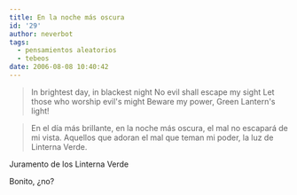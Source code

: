 ```yaml
---
title: En la noche más oscura
id: '29'
author: neverbot
tags:
  - pensamientos aleatorios
  - tebeos
date: 2006-08-08 10:40:42
---
```


> In brightest day, in blackest night No evil shall escape my sight Let those who worship evil's might Beware my power, Green Lantern's light!

> En el día más brillante, en la noche más oscura, el mal no escapará de mi vista. Aquellos que adoran el mal que teman mi poder, la luz de Linterna Verde.

Juramento de los Linterna Verde

Bonito, ¿no?